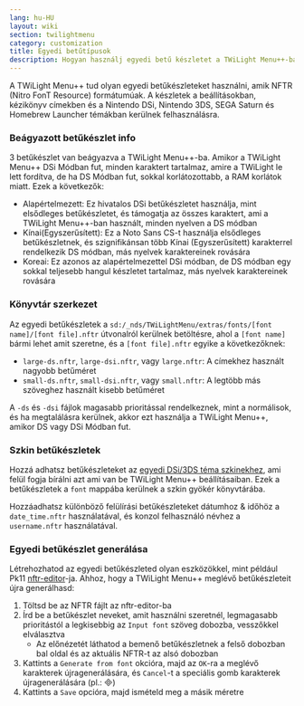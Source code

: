 ```yaml
---
lang: hu-HU
layout: wiki
section: twilightmenu
category: customization
title: Egyedi betűtípusok
description: Hogyan használj egyedi betű készletet a TWiLight Menu++-ban
---
```


A TWiLight Menu++ tud olyan egyedi betűkészleteket használni, amik NFTR (Nitro FonT Resource) formátumúak. A készletek a beállításokban, kézikönyv címekben és a Nintendo DSi, Nintendo 3DS, SEGA Saturn és Homebrew Launcher témákban kerülnek felhasználásra.

### Beágyazott betűkészlet info
3 betűkészlet van beágyazva a TWiLight Menu++-ba. Amikor a TWiLight Menu++ DSi Módban fut, minden karaktert tartalmaz, amire a TWiLight le lett fordítva, de ha DS Módban fut, sokkal korlátozottabb, a RAM korlátok miatt. Ezek a következők:
- Alapértelmezett: Ez hivatalos DSi betűkészletet használja, mint elsődleges betűkészletet, és támogatja az összes karaktert, ami a TWiLight Menu++-ban használt, minden nyelven a DS módban
- Kínai(Egyszerűsített): Ez a Noto Sans CS-t használja elsődleges betűkészletnek, és szignifikánsan több Kínai (Egyszerűsített) karakterrel rendelkezik DS módban, más nyelvek karaktereinek rovására
- Koreai: Ez azonos az alapértelmezettel DSi módban, de DS módban egy sokkal teljesebb hangul készletet tartalmaz, más nyelvek karaktereinek rovására

### Könyvtár szerkezet
Az egyedi betűkészletek a `sd:/_nds/TWiLightMenu/extras/fonts/[font name]/[font file].nftr` útvonalról kerülnek betöltésre, ahol a `[font name]` bármi lehet amit szeretne, és a `[font file].nftr` egyike a következőknek:
- `large-ds.nftr`, `large-dsi.nftr`, vagy `large.nftr`: A címekhez használt nagyobb betűméret
- `small-ds.nftr`, `small-dsi.nftr`, vagy `small.nftr`: A legtöbb más szöveghez használt kisebb betűméret

A `-ds` és `-dsi` fájlok magasabb prioritással rendelkeznek, mint a normálisok, és ha megtalálásra kerülnek, akkor ezt használja a TWiLight Menu++, amikor DS vagy DSi Módban fut.

### Szkin betűkészletek
Hozzá adhatsz betűkészleteket az [egyedi DSi/3DS téma szkinekhez](custom-dsi-3ds-skins), ami felül fogja bírálni azt ami van be TWiLight Menu++ beállításaiban. Ezek a betűkészletek a `font` mappába kerülnek a szkin gyökér könyvtárába.

Hozzáadhatsz különböző felülírási betűkészleteket dátumhoz & időhöz a `date_time.nftr` használatával, és konzol felhasználó névhez a `username.nftr` használatával.

### Egyedi betűkészlet generálása
Létrehozhatod az egyedi betűkészleted olyan eszközökkel, mint például Pk11 [nftr-editor](https://pk11.us/nftr-editor/)-ja. Ahhoz, hogy a TWiLight Menu++ meglévő betűkészleteit újra generálhasd:
1. Töltsd be az NFTR fájlt az nftr-editor-ba
1. Írd be a betűkészlet neveket, amit használni szeretnél, legmagasabb prioritástól a legkisebbig az `Input font` szöveg dobozba, vesszőkkel elválasztva
   - Az előnézetét láthatod a bemenő betűkészletnek a felső dobozban bal oldal és az aktuális NFTR-t az alsó dobozban
1. Kattints a `Generate from font` okcióra, majd az `OK`-ra a meglévő karakterek újragenerálására, és `Cancel`-t a speciális gomb karakterek újragenerálására (pl.: &#xE000;)
1. Kattints a `Save` opcióra, majd ismételd meg a másik méretre
